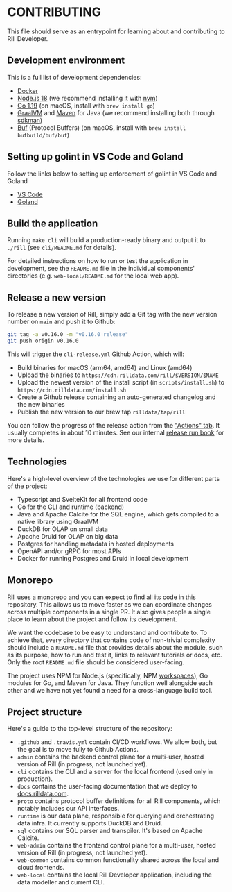 # CONTRIBUTING

This file should serve as an entrypoint for learning about and contributing to Rill Developer.

## Development environment

This is a full list of development dependencies:

- [Docker](https://www.docker.com)
- [Node.js 18](https://nodejs.org/en/) (we recommend installing it with [nvm](https://github.com/nvm-sh/nvm))
- [Go 1.19](https://go.dev) (on macOS, install with `brew install go`)
- [GraalVM](https://www.graalvm.org) and [Maven](https://maven.apache.org) for Java (we recommend installing both through [sdkman](https://sdkman.io))
- [Buf](https://buf.build) (Protocol Buffers) (on macOS, install with `brew install bufbuild/buf/buf`)

## Setting up golint in VS Code and Goland

Follow the links below to setting up enforcement of golint in VS Code and Goland

- [VS Code](https://golangci-lint.run/usage/integrations/#go-for-visual-studio-code)
- [Goland](https://golangci-lint.run/usage/integrations/#goland)

## Build the application

Running `make cli` will build a production-ready binary and output it to `./rill` (see `cli/README.md` for details).

For detailed instructions on how to run or test the application in development, see the `README.md` file in the individual components' directories (e.g. `web-local/README.md` for the local web app).

## Release a new version

To release a new version of Rill, simply add a Git tag with the new version number on `main` and push it to Github:

```bash
git tag -a v0.16.0 -m "v0.16.0 release"
git push origin v0.16.0
```

This will trigger the `cli-release.yml` Github Action, which will:

- Build binaries for macOS (arm64, amd64) and Linux (amd64)
- Upload the binaries to `https://cdn.rilldata.com/rill/$VERSION/$NAME`
- Upload the newest version of the install script (in `scripts/install.sh`) to `https://cdn.rilldata.com/install.sh`
- Create a Github release containing an auto-generated changelog and the new binaries
- Publish the new version to our brew tap `rilldata/tap/rill`

You can follow the progress of the release action from the ["Actions" tab](https://github.com/rilldata/rill-developer/actions). It usually completes in about 10 minutes. See our internal [release run book](https://www.notion.so/rilldata/Release-Run-Book-20a4afb8f2f64d06814a0c89d51bfdcf) for more details.

## Technologies

Here's a high-level overview of the technologies we use for different parts of the project:

- Typescript and SvelteKit for all frontend code
- Go for the CLI and runtime (backend)
- Java and Apache Calcite for the SQL engine, which gets compiled to a native library using GraalVM
- DuckDB for OLAP on small data
- Apache Druid for OLAP on big data
- Postgres for handling metadata in hosted deployments
- OpenAPI and/or gRPC for most APIs
- Docker for running Postgres and Druid in local development

## Monorepo

Rill uses a monorepo and you can expect to find all its code in this repository. This allows us to move faster as we can coordinate changes across multiple components in a single PR. It also gives people a single place to learn about the project and follow its development.

We want the codebase to be easy to understand and contribute to. To achieve that, every directory that contains code of non-trivial complexity should include a `README.md` file that provides details about the module, such as its purpose, how to run and test it, links to relevant tutorials or docs, etc. Only the root `README.md` file should be considered user-facing.

The project uses NPM for Node.js (specifically, NPM [workspaces](https://docs.npmjs.com/cli/v7/using-npm/workspaces)), Go modules for Go, and Maven for Java. They function well alongside each other and we have not yet found a need for a cross-language build tool.

## Project structure

Here's a guide to the top-level structure of the repository:

- `.github` and `.travis.yml` contain CI/CD workflows. We allow both, but the goal is to move fully to Github Actions.
- `admin` contains the backend control plane for a multi-user, hosted version of Rill (in progress, not launched yet).
- `cli` contains the CLI and a server for the local frontend (used only in production).
- `docs` contains the user-facing documentation that we deploy to [docs.rilldata.com](https://docs.rilldata.com).
- `proto` contains protocol buffer definitions for all Rill components, which notably includes our API interfaces.
- `runtime` is our data plane, responsible for querying and orchestrating data infra. It currently supports DuckDB and Druid.
- `sql` contains our SQL parser and transpiler. It's based on Apache Calcite.
- `web-admin` contains the frontend control plane for a multi-user, hosted version of Rill (in progress, not launched yet).
- `web-common` contains common functionality shared across the local and cloud frontends.
- `web-local` contains the local Rill Developer application, including the data modeller and current CLI.
